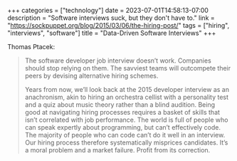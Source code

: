 +++
categories = ["technology"]
date = 2023-07-01T14:58:13-07:00
description = "Software interviews suck, but they don't have to."
link = "https://sockpuppet.org/blog/2015/03/06/the-hiring-post/"
tags = ["hiring", "interviews", "software"]
title = "Data-Driven Software Interviews"
+++

Thomas Ptacek:

>The software developer job interview doesn’t work. Companies should stop relying on them. The savviest teams will outcompete their peers by devising alternative hiring schemes.
>
>Years from now, we’ll look back at the 2015 developer interview as an anachronism, akin to hiring an orchestra cellist with a personality test and a quiz about music theory rather than a blind audition.
>Being good at navigating hiring processes requires a basket of skills that isn’t correlated with job performance. The world is full of people who can speak expertly about programming, but can’t effectively code. The majority of people who can code can’t do it well in an interview. Our hiring process therefore systematically misprices candidates. It’s a moral problem and a market failure. Profit from its correction.
